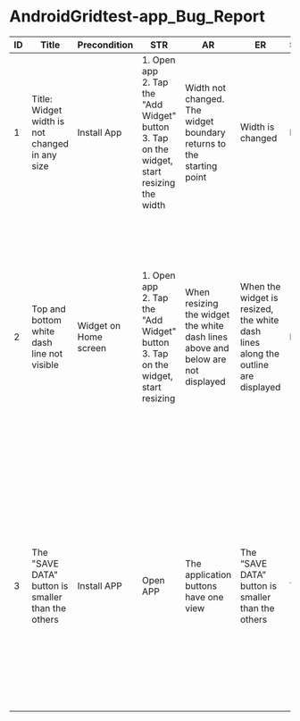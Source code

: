 # AndroidGridtest-app_Bug_Report

ID | Title | Precondition|  STR |AR| ER| Severity| Priority | Environment | Attachments |
|----|----|----|----|----|----|----|----|----|----|
|1| Title: Widget width is not changed in any size | Install App | 1. Open app <br/> 2. Tap the "Add Widget" button <br/> 3. Tap on the widget, start resizing the width | Width not changed. The widget boundary returns to the starting point | Width is changed | High |  Medium | 1)Xiaomi Redmi 9, Android 11 RP1A.200720.011, MIUI Global 12.5.5 Stable <br/> Redmi Note 10, Android 12 SKQ1.210908.001, MIUI Global 13.0.7  |[Photo](https://drive.google.com/drive/folders/1auUQTD8q76JoQEZuZKxnnEP3fFugUM75?hl=ru) |
|2 | Top and bottom white dash line not visible  |  Widget on Home screen  | 1. Open app <br/> 2. Tap the "Add Widget" button <br/> 3. Tap on the widget, start resizing | When resizing the widget  the white dash lines above and below are not displayed | When the widget is resized, the white dash lines along the outline are displayed | Major | High |  1)   Xiaomi Redmi 9, Android 11 RP1A.200720.011, MIUI Global 12.5.5 Stable <br/> 2)Samsung Galaxy М52, Android 11 ONE UI 3.1 <br/> 3) Samsung Galaxy S8 Android 9.0 <br/> 4) Samsung Galaxy Note 8, Android v. 9.0 <br/>  5) Samsung Galaxy A20, Android 11 <br/> 6) Samsung Galaxy A32, Android 11 <br/>  7) Samsung Galaxy A7 (SM-A750FN) Android 10 <br/> 8) Samsung Galaxy s10e Android 12 |[Photo](https://drive.google.com/drive/folders/1vAofYG_88Mmh2SKFJIQ8pbYdUYjOg6Te?hl=ru) |
| 3 |  The "SAVE DATA" button is smaller than the others | Install APP | Open APP | The application buttons have one view | The “SAVE DATA” button is smaller than the others | Trivial | Medium | 1)Xiaomi Redmi 9, Android 11 RP1A.200720.011, MIUI Global 12.5.5 Stable <br/> 2)Samsung Galaxy A8(SM-A530F), android 9, A530FXXULCUK6 <br/> 3) Xiaomi Redmi 5 Plus, android 8.1.0, MIU Global 11.0.2.0 <br/> 4) Huawei p10 lite (WAS LX-1), Android 8.0.0 <br/> 5) Xiaomi Redmi Note 8 Pro, Android 10 QP1A.190711.020, MIUI  global 12.0.8 Stable | [Photo] (https://drive.google.com/drive/folders/174DRgndSJmCCvbFfoch02Obcy4Fm0Bxj?hl=ru)
